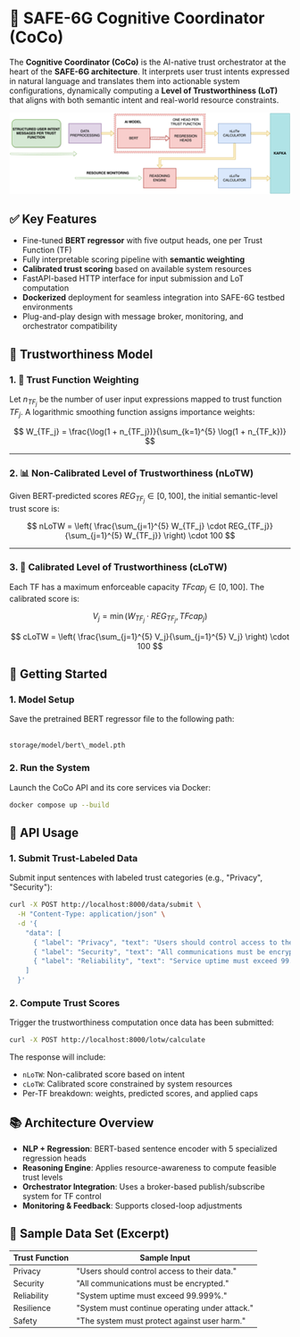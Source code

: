 # 🧠 SAFE-6G Cognitive Coordinator (CoCo)

The **Cognitive Coordinator (CoCo)** is the AI-native trust orchestrator at the heart of the **SAFE-6G architecture**. It interprets user trust intents expressed in natural language and translates them into actionable system configurations, dynamically computing a **Level of Trustworthiness (LoT)** that aligns with both semantic intent and real-world resource constraints.

![Cognitive Coordinator Architecture](./docs/SAFE6G-CoCo.png)

## ✅ Key Features

- Fine-tuned **BERT regressor** with five output heads, one per Trust Function (TF)
- Fully interpretable scoring pipeline with **semantic weighting**
- **Calibrated trust scoring** based on available system resources
- FastAPI-based HTTP interface for input submission and LoT computation
- **Dockerized** deployment for seamless integration into SAFE-6G testbed environments
- Plug-and-play design with message broker, monitoring, and orchestrator compatibility

## 🧮 Trustworthiness Model

### 1. 🔎 Trust Function Weighting

Let $n_{TF_j}$ be the number of user input expressions mapped to trust function $TF_j$. A logarithmic smoothing function assigns importance weights:

$$
W_{TF_j} = \frac{\log(1 + n_{TF_j})}{\sum_{k=1}^{5} \log(1 + n_{TF_k})}
$$

---

### 2. 📊 Non-Calibrated Level of Trustworthiness (nLoTW)

Given BERT-predicted scores $REG_{TF_j} \in [0, 100]$, the initial semantic-level trust score is:

$$
nLoTW = \left( \frac{\sum_{j=1}^{5} W_{TF_j} \cdot REG_{TF_j}}{\sum_{j=1}^{5} W_{TF_j}} \right) \cdot 100
$$

---

### 3. 🧠 Calibrated Level of Trustworthiness (cLoTW)

Each TF has a maximum enforceable capacity $TFcap_j \in [0, 100]$. The calibrated score is:

$$
V_j = \min(W_{TF_j} \cdot REG_{TF_j}, TFcap_j)
$$

$$
cLoTW = \left( \frac{\sum_{j=1}^{5} V_j}{\sum_{j=1}^{5} V_j} \right) \cdot 100
$$


## 🚀 Getting Started

### 1. Model Setup

Save the pretrained BERT regressor file to the following path:

```

storage/model/bert\_model.pth

````

### 2. Run the System

Launch the CoCo API and its core services via Docker:

```bash
docker compose up --build
````

## 📡 API Usage

### 1. Submit Trust-Labeled Data

Submit input sentences with labeled trust categories (e.g., "Privacy", "Security"):

```bash
curl -X POST http://localhost:8000/data/submit \
  -H "Content-Type: application/json" \
  -d '{
    "data": [
      { "label": "Privacy", "text": "Users should control access to their data." },
      { "label": "Security", "text": "All communications must be encrypted." },
      { "label": "Reliability", "text": "Service uptime must exceed 99.999%." }
    ]
  }'
```

### 2. Compute Trust Scores

Trigger the trustworthiness computation once data has been submitted:

```bash
curl -X POST http://localhost:8000/lotw/calculate
```

The response will include:

* `nLoTW`: Non-calibrated score based on intent
* `cLoTW`: Calibrated score constrained by system resources
* Per-TF breakdown: weights, predicted scores, and applied caps

## 📚 Architecture Overview

* **NLP + Regression**: BERT-based sentence encoder with 5 specialized regression heads
* **Reasoning Engine**: Applies resource-awareness to compute feasible trust levels
* **Orchestrator Integration**: Uses a broker-based publish/subscribe system for TF control
* **Monitoring & Feedback**: Supports closed-loop adjustments

## 🧾 Sample Data Set (Excerpt)

| Trust Function | Sample Input                                   |
| -------------- | ---------------------------------------------- |
| Privacy        | "Users should control access to their data."   |
| Security       | "All communications must be encrypted."        |
| Reliability    | "System uptime must exceed 99.999%."           |
| Resilience     | "System must continue operating under attack." |
| Safety         | "The system must protect against user harm."   |


